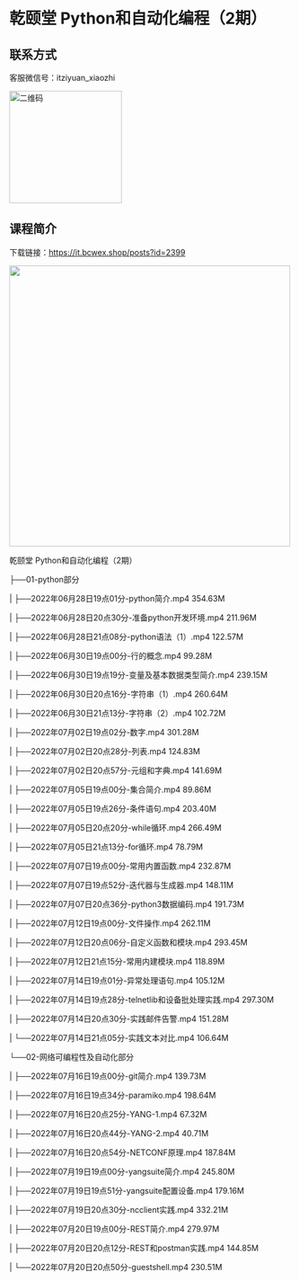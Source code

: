 # 乾颐堂 Python和自动化编程（2期）

## 联系方式

客服微信号：itziyuan_xiaozhi

<img src="https://ziyuanyun.oss-cn-guangzhou.aliyuncs.com/common/20240614073449/666b82192834a.jpg" width="200" height="200" alt="二维码">

## 课程简介

下载链接：https://it.bcwex.shop/posts?id=2399

<img src="https://ziyuanyun.oss-cn-guangzhou.aliyuncs.com/yun/20240515183933/664490e551034.jpg" width="500" alt="">

  乾颐堂 Python和自动化编程（2期）



 ├──01-python部分

 | ├──2022年06月28日19点01分-python简介.mp4 354.63M

 | ├──2022年06月28日20点30分-准备python开发环境.mp4 211.96M

 | ├──2022年06月28日21点08分-python语法（1）.mp4 122.57M

 | ├──2022年06月30日19点00分-行的概念.mp4 99.28M

 | ├──2022年06月30日19点19分-变量及基本数据类型简介.mp4 239.15M

 | ├──2022年06月30日20点16分-字符串（1）.mp4 260.64M

 | ├──2022年06月30日21点13分-字符串（2）.mp4 102.72M

 | ├──2022年07月02日19点02分-数字.mp4 301.28M

 | ├──2022年07月02日20点28分-列表.mp4 124.83M

 | ├──2022年07月02日20点57分-元组和字典.mp4 141.69M

 | ├──2022年07月05日19点00分-集合简介.mp4 89.86M

 | ├──2022年07月05日19点26分-条件语句.mp4 203.40M

 | ├──2022年07月05日20点20分-while循环.mp4 266.49M

 | ├──2022年07月05日21点13分-for循环.mp4 78.79M

 | ├──2022年07月07日19点00分-常用内置函数.mp4 232.87M

 | ├──2022年07月07日19点52分-迭代器与生成器.mp4 148.11M

 | ├──2022年07月07日20点36分-python3数据编码.mp4 191.73M

 | ├──2022年07月12日19点00分-文件操作.mp4 262.11M

 | ├──2022年07月12日20点06分-自定义函数和模块.mp4 293.45M

 | ├──2022年07月12日21点15分-常用内建模块.mp4 118.89M

 | ├──2022年07月14日19点01分-异常处理语句.mp4 105.12M

 | ├──2022年07月14日19点28分-telnetlib和设备批处理实践.mp4 297.30M

 | ├──2022年07月14日20点30分-实践邮件告警.mp4 151.28M

 | └──2022年07月14日21点05分-实践文本对比.mp4 106.64M

 └──02-网络可编程性及自动化部分

 | ├──2022年07月16日19点00分-git简介.mp4 139.73M

 | ├──2022年07月16日19点34分-paramiko.mp4 198.64M

 | ├──2022年07月16日20点25分-YANG-1.mp4 67.32M

 | ├──2022年07月16日20点44分-YANG-2.mp4 40.71M

 | ├──2022年07月16日20点54分-NETCONF原理.mp4 187.84M

 | ├──2022年07月19日19点00分-yangsuite简介.mp4 245.80M

 | ├──2022年07月19日19点51分-yangsuite配置设备.mp4 179.16M

 | ├──2022年07月19日20点30分-ncclient实践.mp4 332.21M

 | ├──2022年07月20日19点00分-REST简介.mp4 279.97M

 | ├──2022年07月20日20点12分-REST和postman实践.mp4 144.85M

 | └──2022年07月20日20点50分-guestshell.mp4 230.51M

  